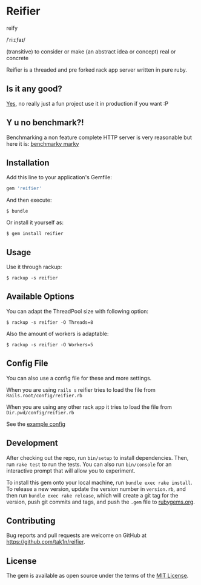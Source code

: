 # Reifier

reify

/ˈriːɪˌfaɪ/

(transitive) to consider or make (an abstract idea or concept) real or concrete

Reifier is a threaded and pre forked rack app server written in pure ruby.

## Is it any good?

[Yes](http://news.ycombinator.com/item?id=3067434), no really just a fun project use it in production if you want :P

## Y u no benchmark?!

Benchmarking a non feature complete HTTP server is very reasonable but here it is:
[benchmarky marky](https://gist.github.com/tak1n/90c8d59111f0f9a3cd36)

## Installation

Add this line to your application's Gemfile:

```ruby
gem 'reifier'
```

And then execute:

    $ bundle

Or install it yourself as:

    $ gem install reifier

## Usage

Use it through rackup:

    $ rackup -s reifier

## Available Options

You can adapt the ThreadPool size with following option:

    $ rackup -s reifier -O Threads=8

Also the amount of workers is adaptable:

    $ rackup -s reifier -O Workers=5

## Config File

You can also use a config file for these and more settings.

When you are using `rails s` reifier tries to load the file from `Rails.root/config/reifier.rb`

When you are using any other rack app it tries to load the file from `Dir.pwd/config/reifier.rb`

See the [example config](examples/reifier.rb)

## Development

After checking out the repo, run `bin/setup` to install dependencies. Then, run `rake test` to run the tests. You can also run `bin/console` for an interactive prompt that will allow you to experiment.

To install this gem onto your local machine, run `bundle exec rake install`. To release a new version, update the version number in `version.rb`, and then run `bundle exec rake release`, which will create a git tag for the version, push git commits and tags, and push the `.gem` file to [rubygems.org](https://rubygems.org).

## Contributing

Bug reports and pull requests are welcome on GitHub at https://github.com/tak1n/reifier.

## License

The gem is available as open source under the terms of the [MIT License](http://opensource.org/licenses/MIT).

